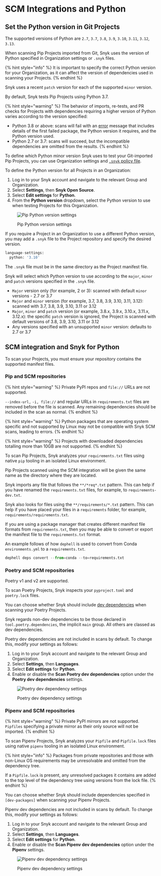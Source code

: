 # SCM Integrations and Python

## Set the Python version in Git Projects

The supported versions of Python are `2.7`, `3.7`, `3.8`, `3.9`, `3.10`, `3.11`, `3.12`, `3.13`.

When scanning Pip Projects imported from Git, Snyk uses the version of Python specified in Organization settings or `.snyk` files.

{% hint style="info" %}
It is important to specify the correct Python version for your Organization, as it can affect the version of dependencies used in scanning your Projects.
{% endhint %}

Snyk uses a recent `patch` version for each of the supported `minor` version.

By default, Snyk tests Pip Projects using Python 3.7.

{% hint style="warning" %}
The behavior of imports, re-tests, and PR checks for Projects with dependencies requiring a higher version of Python varies according to the version specified:

* Python 3.8 or above: scans will fail with an [error](../../scan-with-snyk/error-catalog.md) message that includes details of the first failed package, the Python version it requires, and the Python version used.
* Python 2.7 or 3.7: scans will succeed, but the incompatible dependencies are omitted from the results.
{% endhint %}

To define which Python minor version Snyk uses to test your Git-imported Pip Projects, you can use Organization settings and [`.snyk` policy file](../../manage-risk/policies/the-.snyk-file.md).

To define the Python version for all Projects in an Organization:

1. Log in to your Snyk account and navigate to the relevant Group and Organization.
2. Select **Settings**, then **Snyk Open Source**.
3. Select **Edit settings** for **Python**.
4. From the **Python version** dropdown, select the Python version to use when testing Projects for this Organization.

<figure><img src="../../.gitbook/assets/python-version.png" alt="Pip Python version settings"><figcaption><p>Pip Python version settings</p></figcaption></figure>

If you require a Project in an Organization to use a different Python version, you may add a `.snyk` file to the Project repository and specify the desired version.

```python
language-settings:
  python: '3.10'
```

The `.snyk` file must be in the same directory as the Project manifest file.

Snyk will select which Python version to use according to the `major`, `minor` and `patch` versions specified in the `.snyk` file.

* `Major` version only (for example, 2 or 3): scanned with default `minor` versions - 2.7 or 3.7
* `Major` and `minor` version (for example, 3.7, 3.8, 3.9, 3.10, 3.11, 3.12): scanned with 3.7, 3.8, 3.9, 3.10, 3.11 or 3.12
* `Major`, `minor` and `patch` version (or example, 3.8.x, 3.9.x, 3.10.x, 3.11.x, 3.12.x): the specific `patch` version is ignored, the Project is scanned with default versions of 3.8, 3.9, 3.10, 3.11 or 3.12
* Any versions specified with an unsupported `minor` version: defaults to 2.7 or 3.7

## SCM integration and Snyk for Python

To scan your Projects, you must ensure your repository contains the supported manifest files.

### Pip and SCM repositories

{% hint style="warning" %}
Private PyPI repos and `file://`  URLs are not supported.

`--index-url,` `-i, file://` and regular URLs in `requirements.txt` files are removed before the file is scanned. Any remaining dependencies should be included in the scan as normal.
{% endhint %}

{% hint style="warning" %}
Python packages that are operating system specific and not supported by Linux may not be compatible with Snyk SCM scans, leading to errors.
{% endhint %}

{% hint style="warning" %}
Projects with downloaded dependencies totalling more than 10GB are not supported.
{% endhint %}

To scan Pip Projects, Snyk analyzes your `requirements.txt` files using native `pip` tooling in an isolated Linux environment.

Pip Projects scanned using the SCM integration will be given the same name as the directory where they are located.&#x20;

Snyk imports any file that follows the `**/*req*.txt` pattern. This can help if you have renamed the `requirements.txt` files, for example, to `requirements-dev.txt`.

Snyk also looks for files using the `**/requirements/*.txt` pattern. This can help if you have placed your files in a `requirements` folder, for example, `requirements/requirements.txt`.

If you are using a package manager that creates different manifest file formats from `requirements.txt`, then you may be able to convert or export the manifest file to the `requirements.txt` format.

An example follows of how `dephell` is used to convert from Conda `environments.yml` to a `requirements.txt`.

```python
dephell deps convert --from=conda --to=requirements.txt
```

### Poetry and SCM repositories

Poetry v1 and v2 are supported.

To scan Poetry Projects, Snyk inspects your `pyproject.toml` and `poetry.lock` files.

You can choose whether Snyk should include [dev dependencies](https://python-poetry.org/docs/managing-dependencies/) when scanning your Poetry Projects.

Snyk regards non-dev dependencies to be those declared in `tool.poetry.dependencies`, the implicit `main` group. All others are classed as dev dependencies.

Poetry dev dependencies are not included in scans by default. To change this, modify your settings as follows:

1. Log in to your Snyk account and navigate to the relevant Group and Organization.
2. Select **Settings**, then **Languages**.
3. Select **Edit settings** for **Python**.
4. Enable or disable the **Scan Poetry dev dependencies** option under the **Poetry dev dependencies** settings.&#x20;

<figure><img src="../../.gitbook/assets/image (145) (1).png" alt="Poetry dev dependency settings"><figcaption><p>Poetry dev dependency settings</p></figcaption></figure>

### Pipenv and SCM repositories

{% hint style="warning" %}
Private PyPI mirrors are not supported. `Pipfiles` specifying a private mirror as their only source will not be imported.
{% endhint %}

To scan Pipenv Projects, Snyk analyzes your `Pipfile` and `Pipfile.lock` files using native `pipenv` tooling in an isolated Linux environment.

{% hint style="info" %}
Packages from private repositories and those with non-Linux OS requirements may be unresolvable and omitted from the dependency tree.

If a `Pipfile.lock` is present, any unresolved packages it contains are added to the top level of the dependency tree using versions from the lock file.&#x20;
{% endhint %}

You can choose whether Snyk should include dependencies specified in `[dev-packages]` when scanning your Pipenv Projects.

Pipenv dev dependencies are not included in scans by default. To change this, modify your settings as follows:

1. Log in to your Snyk account and navigate to the relevant Group and Organization.
2. Select **Settings**, then **Languages**.
3. Select **Edit settings** for **Python**.
4. Enable or disable the **Scan Pipenv dev dependencies** option under the **Pipenv** settings.&#x20;

<figure><img src="../../.gitbook/assets/image (146).png" alt="Pipenv dev dependency settings"><figcaption><p>Pipenv dev dependency settings</p></figcaption></figure>

